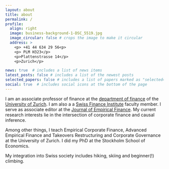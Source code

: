 ```yaml
---
layout: about
title: about
permalink: /
profile:
  align: right
  image: business-background-1-DSC_5519.jpg
  image_circular: false # crops the image to make it circular
  address: >
    <p> +41 44 634 29 56<p>
    <p> PLM H323</p>
    <p>Plattenstrasse 14</p>
    <p>Zurich</p>

news: true  # includes a list of news items
latest_posts: false # includes a list of the newest posts
selected_papers: false # includes a list of papers marked as "selected={true}"
social: true  # includes social icons at the bottom of the page
---
```


I am an associate professor of finance at the [department of finance](https://www.bf.uzh.ch) of the [University of Zurich](https://www.uzh.ch). I am also a a [Swiss Finance Institute](https://www.sfi.ch/en) faculty member. I serve as associate editor at the [Journal of Empirical Finance](https://www.sciencedirect.com/journal/journal-of-empirical-finance). My current research interests lie in the intersection of corporate finance and causal inference.

Among other things, I teach Empirical Corporate Finance, Advanced Empirical Finance and Takeovers Restructuring and Corporate Governance at the University of Zurich. I did my PhD at the Stockholm School of Economics.

My integration into Swiss society includes hiking, skiing and beginner(!) climbing.
